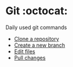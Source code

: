 # Git :octocat:
Daily used git commands

- [Clone a repository](git-clone-rep.md)
- [Create a new branch](git-new-branch.md)
- [Edit files](git-edit.md)
- [Pull changes](git-pull.md)
